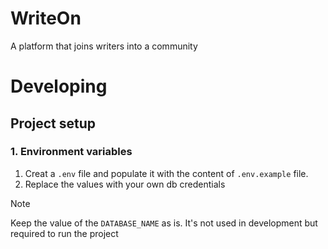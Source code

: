 # WriteOn

A platform that joins writers into a community

# Developing

## Project setup

### 1. Environment variables

1. Creat a `.env` file and populate it with the content of `.env.example` file.
2. Replace the values with your own db credentials

> [!NOTE]
> Keep the value of the `DATABASE_NAME` as is. It's not used in development but required to run the project
